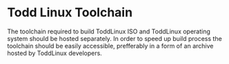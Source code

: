 # Todd Linux Toolchain
The toolchain required to build ToddLinux ISO and ToddLinux operating system should be hosted separately. In order to speed up build process the toolchain should be easily accessible, prefferably in a form of an archive hosted by ToddLinux developers.

